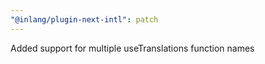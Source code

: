 ```yaml
---
"@inlang/plugin-next-intl": patch
---
```


Added support for multiple useTranslations function names
